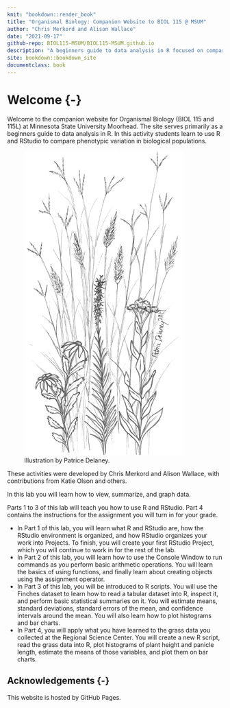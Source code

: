 ```yaml
--- 
knit: "bookdown::render_book"
title: "Organismal Biology: Companion Website to BIOL 115 @ MSUM"
author: "Chris Merkord and Alison Wallace"
date: "2021-09-17"
github-repo: BIOL115-MSUM/BIOL115-MSUM.github.io
description: "A beginners guide to data analysis in R focused on comparing phenotypic variation in biological populations. Developed for the course BIOL 115L Organismal Biology Lab at Minnesota State University by Chris Merkord and Alison Wallace, with contributions from Katie Olson and others."
site: bookdown::bookdown_site
documentclass: book
---
```


# Welcome {-}

Welcome to the companion website for Organismal Biology (BIOL 115 and 115L) at Minnesota State University Moorhead. The site serves primarily as a beginners guide to data analysis in R. In this activity students learn to use R and RStudio to compare phenotypic variation in biological populations.

<div class="mx-auto" style="width: 600px;">
<figure class="figure text-right">
  <img src="images/lab_book_cover_2019.png" class="figure-img img-fluid rounded" alt="Line drawing of flowers and butterfly.">
  <figcaption class="figure-caption text-right">Illustration by Patrice Delaney.</figcaption>
</figure>
</div>

These activities were developed by Chris Merkord and Alison Wallace, with contributions from Katie Olson and others.

In this lab you will learn how to view, summarize, and graph data.

Parts 1 to 3 of this lab will teach you how to use R and RStudio. Part 4 contains the instructions for the assignment you will turn in for your grade.

- In Part 1 of this lab, you will learn what R and RStudio are, how the RStudio environment is organized, and how RStudio organizes your work into Projects. To finish, you will create your first RStudio Project, which you will continue to work in for the rest of the lab. 
- In Part 2 of this lab, you will learn how to use the Console Window to run commands as you perform basic arithmetic operations. You will learn the basics of using functions, and finally learn
about creating objects using the assignment operator. 
- In Part 3 of this lab, you will be introduced to R scripts. You will use the Finches dataset to learn
how to read a tabular dataset into R, inspect it, and perform basic statistical summaries on it. You will estimate means, standard deviations, standard errors of the mean, and confidence intervals around the mean. You will also learn how to plot histograms and bar charts. 
- In Part 4, you will apply what you have learned to the grass data you collected at the Regional Science Center. You will create a new R script, read the grass data into R, plot histograms of plant height and panicle length, estimate the means of those variables, and plot them on bar charts.

## Acknowledgements {-}

This website is hosted by GitHub Pages.
